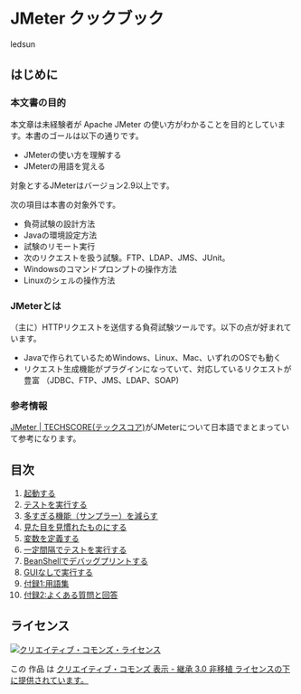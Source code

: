 # JMeter クックブック
ledsun

## はじめに

### 本文書の目的

本文章は未経験者が Apache JMeter の使い方がわかることを目的としています。本書のゴールは以下の通りです。

- JMeterの使い方を理解する
- JMeterの用語を覚える

対象とするJMeterはバージョン2.9以上です。

次の項目は本書の対象外です。

- 負荷試験の設計方法
- Javaの環境設定方法
- 試験のリモート実行
- 次のリクエストを扱う試験。FTP、LDAP、JMS、JUnit。
- Windowsのコマンドプロンプトの操作方法
- Linuxのシェルの操作方法

### JMeterとは
（主に）HTTPリクエストを送信する負荷試験ツールです。以下の点が好まれています。

+ Javaで作られているためWindows、Linux、Mac、いずれのOSでも動く
+ リクエスト生成機能がプラグインになっていて、対応しているリクエストが豊富
（JDBC、FTP、JMS、LDAP、SOAP)

### 参考情報
[JMeter | TECHSCORE(テックスコア)](http://www.techscore.com/tech/Java/ApacheJakarta/JMeter/index/)がJMeterについて日本語でまとまっていて参考になります。


## 目次

1. [起動する](1.start.md "起動する")
1. [テストを実行する](2.run.md "テストを実行する")
1. [多すぎる機能（サンプラー）を減らす](3.shrink.md "多すぎる機能（サンプラー）を減らす")
1. [見た目を見慣れたものにする](4.view.md "見た目を見慣れたものにする")
1. [変数を定義する](5.variable.md "変数を定義する")
1. [一定間隔でテストを実行する](6.beat.md "一定間隔でテストを実行する")
1. [BeanShellでデバッグプリントする](7.print.md "BeanShellで出力する")
1. [GUIなしで実行する](8.non-gui.md "GUIなしで実行する")
1. [付録1:用語集](Appendix-1.term.md "付録1:用語集")
1. [付録2:よくある質問と回答](Appendix-2.faq.md "付録2:よくある質問と回答")

## ライセンス
<a rel="license" href="http://creativecommons.org/licenses/by-sa/3.0/deed.ja"><img alt="クリエイティブ・コモンズ・ライセンス" style="border-width:0" src="http://i.creativecommons.org/l/by-sa/3.0/88x31.png" /></a>

この 作品 は <a rel="license" href="http://creativecommons.org/licenses/by-sa/3.0/deed.ja">クリエイティブ・コモンズ 表示 - 継承 3.0 非移植 ライセンスの下に提供されています。</a>
